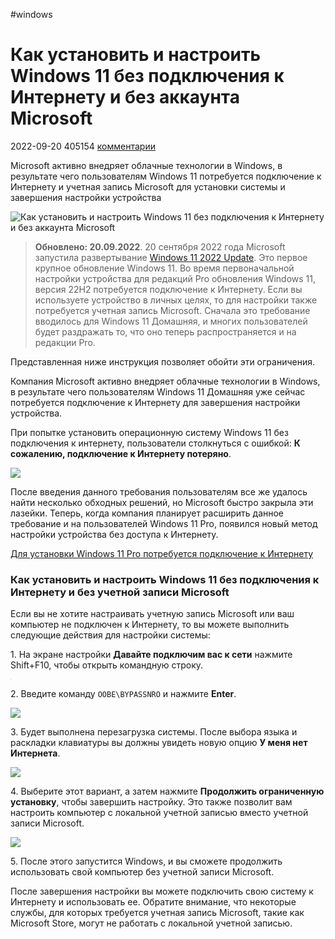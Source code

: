 #windows 
# Как установить и настроить Windows 11 без подключения к Интернету и без аккаунта Microsoft

2022-09-20 405154 [комментарии](https://www.comss.ru/disqus/page.php?id=10226)

Microsoft активно внедряет облачные технологии в Windows, в результате чего пользователям Windows 11 потребуется подключение к Интернету и учетная запись Microsoft для установки системы и завершения настройки устройства

![Как установить и настроить Windows 11 без подключения к Интернету и без аккаунта Microsoft](https://cdn.comss.net/img/072020/microsoft-cloud-pc.jpg?aspect_ratio=3:2)

> **Обновлено: 20.09.2022**. 20 сентября 2022 года Microsoft запустила развертывание [Windows 11 2022 Update](https://www.comss.ru/page.php?id=10939). Это первое крупное обновление Windows 11. Во время первоначальной настройки устройства для редакций Pro обновления Windows 11, версия 22H2 потребуется подключение к Интернету. Если вы используете устройство в личных целях, то для настройки также потребуется учетная запись Microsoft. Сначала это требование вводилось для Windows 11 Домашняя, и многих пользователей будет раздражать то, что оно теперь распространяется и на редакции Pro.
> 
Представленная ниже инструкция позволяет обойти эти ограничения.

Компания Microsoft активно внедряет облачные технологии в Windows, в результате чего пользователям Windows 11 Домашняя уже сейчас потребуется подключение к Интернету для завершения настройки устройства.

При попытке установить операционную систему Windows 11 без подключения к интернету, пользователи столкнуться с ошибкой: **К сожалению, подключение к Интернету потеряно**.

![](https://cdn.comss.net/img/022022/OOBE_01.png)

После введения данного требования пользователям все же удалось найти несколько обходных решений, но Microsoft быстро закрыла эти лазейки. Теперь, когда компания планирует расширить данное требование и на пользователей Windows 11 Pro, появился новый метод настройки устройства без доступа к Интернету.

[Для установки Windows 11 Pro потребуется подключение к Интернету](https://www.comss.ru/page.php?id=10207)

### Как установить и настроить Windows 11 без подключения к Интернету и без учетной записи Microsoft

Если вы не хотите настраивать учетную запись Microsoft или ваш компьютер не подключен к Интернету, то вы можете выполнить следующие действия для настройки системы:

1\. На экране настройки **Давайте подключим вас к сети** нажмите Shift+F10, чтобы открыть командную строку.

![](data:image/png;base64,iVBORw0KGgoAAAANSUhEUgAAAAEAAAABCAYAAAAfFcSJAAAAAXNSR0IArs4c6QAAAARnQU1BAACxjwv8YQUAAAAJcEhZcwAADsQAAA7EAZUrDhsAAAANSURBVBhXYzh8+PB/AAffA0nNPuCLAAAAAElFTkSuQmCC)

2\. Введите команду `OOBE\BYPASSNRO` и нажмите **Enter**.

![](https://cdn.comss.net/img/022022/OOBE_03.png)

3\. Будет выполнена перезагрузка системы. После выбора языка и раскладки клавиатуры вы должны увидеть новую опцию **У меня нет Интернета**.

![](https://cdn.comss.net/img/022022/OOBE_04.png)

4\. Выберите этот вариант, а затем нажмите **Продолжить ограниченную установку**, чтобы завершить настройку. Это также позволит вам настроить компьютер с локальной учетной записью вместо учетной записи Microsoft.

![](https://cdn.comss.net/img/022022/OOBE_05.png)

5\. После этого запустится Windows, и вы сможете продолжить использовать свой компьютер без учетной записи Microsoft.

После завершения настройки вы можете подключить свою систему к Интернету и использовать ее. Обратите внимание, что некоторые службы, для которых требуется учетная запись Microsoft, такие как Microsoft Store, могут не работать с локальной учетной записью.